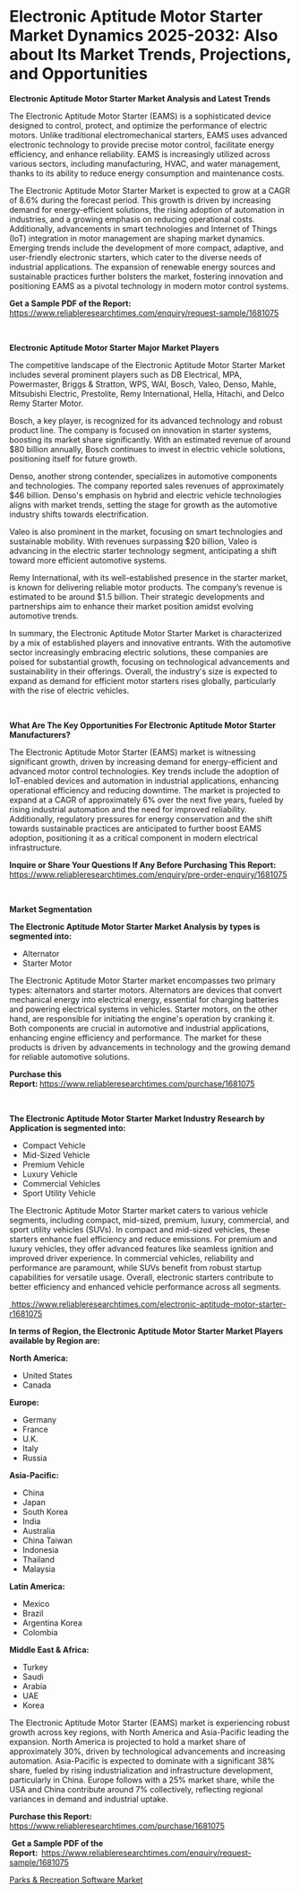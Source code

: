 <p><h1>Electronic Aptitude Motor Starter Market Dynamics 2025-2032: Also about Its Market Trends, Projections, and Opportunities</h1></p><p><strong>Electronic Aptitude Motor Starter Market Analysis and Latest Trends</strong></p>
<p><p>The Electronic Aptitude Motor Starter (EAMS) is a sophisticated device designed to control, protect, and optimize the performance of electric motors. Unlike traditional electromechanical starters, EAMS uses advanced electronic technology to provide precise motor control, facilitate energy efficiency, and enhance reliability. EAMS is increasingly utilized across various sectors, including manufacturing, HVAC, and water management, thanks to its ability to reduce energy consumption and maintenance costs.</p><p>The Electronic Aptitude Motor Starter Market is expected to grow at a CAGR of 8.6% during the forecast period. This growth is driven by increasing demand for energy-efficient solutions, the rising adoption of automation in industries, and a growing emphasis on reducing operational costs. Additionally, advancements in smart technologies and Internet of Things (IoT) integration in motor management are shaping market dynamics. Emerging trends include the development of more compact, adaptive, and user-friendly electronic starters, which cater to the diverse needs of industrial applications. The expansion of renewable energy sources and sustainable practices further bolsters the market, fostering innovation and positioning EAMS as a pivotal technology in modern motor control systems.</p></p>
<p><strong>Get a Sample PDF of the Report:&nbsp;</strong> <a href="https://www.reliableresearchtimes.com/enquiry/request-sample/1681075?utm_campaign=2201&utm_medium=2&utm_source=Github&utm_content=ia&utm_term=24032025&utm_id=electronic-aptitude-motor-starter">https://www.reliableresearchtimes.com/enquiry/request-sample/1681075</a></p>
<p>&nbsp;</p>
<p><strong>Electronic Aptitude Motor Starter Major Market Players</strong></p>
<p><p>The competitive landscape of the Electronic Aptitude Motor Starter Market includes several prominent players such as DB Electrical, MPA, Powermaster, Briggs & Stratton, WPS, WAI, Bosch, Valeo, Denso, Mahle, Mitsubishi Electric, Prestolite, Remy International, Hella, Hitachi, and Delco Remy Starter Motor. </p><p>Bosch, a key player, is recognized for its advanced technology and robust product line. The company is focused on innovation in starter systems, boosting its market share significantly. With an estimated revenue of around $80 billion annually, Bosch continues to invest in electric vehicle solutions, positioning itself for future growth.</p><p>Denso, another strong contender, specializes in automotive components and technologies. The company reported sales revenues of approximately $46 billion. Denso's emphasis on hybrid and electric vehicle technologies aligns with market trends, setting the stage for growth as the automotive industry shifts towards electrification.</p><p>Valeo is also prominent in the market, focusing on smart technologies and sustainable mobility. With revenues surpassing $20 billion, Valeo is advancing in the electric starter technology segment, anticipating a shift toward more efficient automotive systems.</p><p>Remy International, with its well-established presence in the starter market, is known for delivering reliable motor products. The company’s revenue is estimated to be around $1.5 billion. Their strategic developments and partnerships aim to enhance their market position amidst evolving automotive trends.</p><p>In summary, the Electronic Aptitude Motor Starter Market is characterized by a mix of established players and innovative entrants. With the automotive sector increasingly embracing electric solutions, these companies are poised for substantial growth, focusing on technological advancements and sustainability in their offerings. Overall, the industry's size is expected to expand as demand for efficient motor starters rises globally, particularly with the rise of electric vehicles.</p></p>
<p>&nbsp;</p>
<p><strong>What Are The Key Opportunities For Electronic Aptitude Motor Starter Manufacturers?</strong></p>
<p><p>The Electronic Aptitude Motor Starter (EAMS) market is witnessing significant growth, driven by increasing demand for energy-efficient and advanced motor control technologies. Key trends include the adoption of IoT-enabled devices and automation in industrial applications, enhancing operational efficiency and reducing downtime. The market is projected to expand at a CAGR of approximately 6% over the next five years, fueled by rising industrial automation and the need for improved reliability. Additionally, regulatory pressures for energy conservation and the shift towards sustainable practices are anticipated to further boost EAMS adoption, positioning it as a critical component in modern electrical infrastructure.</p></p>
<p><strong>Inquire or Share Your Questions If Any Before Purchasing This Report:</strong> <a href="https://www.reliableresearchtimes.com/enquiry/pre-order-enquiry/1681075?utm_campaign=2201&utm_medium=2&utm_source=Github&utm_content=ia&utm_term=24032025&utm_id=electronic-aptitude-motor-starter">https://www.reliableresearchtimes.com/enquiry/pre-order-enquiry/1681075</a></p>
<p>&nbsp;</p>
<p><strong>Market Segmentation</strong></p>
<p><strong>The Electronic Aptitude Motor Starter Market Analysis by types is segmented into:</strong></p>
<p><ul><li>Alternator</li><li>Starter Motor</li></ul></p>
<p><p>The Electronic Aptitude Motor Starter market encompasses two primary types: alternators and starter motors. Alternators are devices that convert mechanical energy into electrical energy, essential for charging batteries and powering electrical systems in vehicles. Starter motors, on the other hand, are responsible for initiating the engine's operation by cranking it. Both components are crucial in automotive and industrial applications, enhancing engine efficiency and performance. The market for these products is driven by advancements in technology and the growing demand for reliable automotive solutions.</p></p>
<p><strong>Purchase this Report:&nbsp;</strong><a href="https://www.reliableresearchtimes.com/purchase/1681075?utm_campaign=2201&utm_medium=2&utm_source=Github&utm_content=ia&utm_term=24032025&utm_id=electronic-aptitude-motor-starter">https://www.reliableresearchtimes.com/purchase/1681075</a></p>
<p>&nbsp;</p>
<p><strong>The Electronic Aptitude Motor Starter Market Industry Research by Application is segmented into:</strong></p>
<p><ul><li>Compact Vehicle</li><li>Mid-Sized Vehicle</li><li>Premium Vehicle</li><li>Luxury Vehicle</li><li>Commercial Vehicles</li><li>Sport Utility Vehicle</li></ul></p>
<p><p>The Electronic Aptitude Motor Starter market caters to various vehicle segments, including compact, mid-sized, premium, luxury, commercial, and sport utility vehicles (SUVs). In compact and mid-sized vehicles, these starters enhance fuel efficiency and reduce emissions. For premium and luxury vehicles, they offer advanced features like seamless ignition and improved driver experience. In commercial vehicles, reliability and performance are paramount, while SUVs benefit from robust startup capabilities for versatile usage. Overall, electronic starters contribute to better efficiency and enhanced vehicle performance across all segments.</p></p>
<p><a href="https://www.reliableresearchtimes.com/electronic-aptitude-motor-starter-r1681075?utm_campaign=2201&utm_medium=2&utm_source=Github&utm_content=ia&utm_term=24032025&utm_id=electronic-aptitude-motor-starter">&nbsp;https://www.reliableresearchtimes.com/electronic-aptitude-motor-starter-r1681075</a></p>
<p><strong>In terms of Region, the Electronic Aptitude Motor Starter Market Players available by Region are:</strong></p>
<p>
    <p> <strong> North America: </strong>
        <ul>
            <li>United States</li>
            <li>Canada</li>
        </ul>
        </p> 
    <p> <strong> Europe: </strong>
        <ul>
            <li>Germany</li>
            <li>France</li>
            <li>U.K.</li>
            <li>Italy</li>
            <li>Russia</li>
        </ul>
        </p> 
    <p> <strong> Asia-Pacific: </strong>
        <ul>
            <li>China</li>
            <li>Japan</li>
            <li>South Korea</li>
            <li>India</li>
            <li>Australia</li>
            <li>China Taiwan</li>
            <li>Indonesia</li>
            <li>Thailand</li>
            <li>Malaysia</li>
        </ul>
        </p> 
    <p> <strong> Latin America: </strong>
        <ul>
            <li>Mexico</li>
            <li>Brazil</li>
            <li>Argentina Korea</li>
            <li>Colombia</li>
        </ul>
        </p> 
    <p> <strong> Middle East & Africa: </strong>
        <ul>
            <li>Turkey</li>
            <li>Saudi</li>
            <li>Arabia</li>
            <li>UAE</li>
            <li>Korea</li>
        </ul>
    </p>
    </p>
<p><p>The Electronic Aptitude Motor Starter (EAMS) market is experiencing robust growth across key regions, with North America and Asia-Pacific leading the expansion. North America is projected to hold a market share of approximately 30%, driven by technological advancements and increasing automation. Asia-Pacific is expected to dominate with a significant 38% share, fueled by rising industrialization and infrastructure development, particularly in China. Europe follows with a 25% market share, while the USA and China contribute around 7% collectively, reflecting regional variances in demand and industrial uptake.</p></p>
<p><strong>Purchase this Report: </strong><a href="https://www.reliableresearchtimes.com/purchase/1681075?utm_campaign=2201&utm_medium=2&utm_source=Github&utm_content=ia&utm_term=24032025&utm_id=electronic-aptitude-motor-starter">https://www.reliableresearchtimes.com/purchase/1681075</a></p>
<p>&nbsp;<strong>Get a Sample PDF of the Report:&nbsp;&nbsp;</strong><a href="https://www.reliableresearchtimes.com/enquiry/request-sample/1681075?utm_campaign=2201&utm_medium=2&utm_source=Github&utm_content=ia&utm_term=24032025&utm_id=electronic-aptitude-motor-starter">https://www.reliableresearchtimes.com/enquiry/request-sample/1681075</a></p>
<p><strong></strong></p>
<p><p><a href="https://github.com/gerdabatiskzv9/Market-Research-Report-List-1/blob/main/parks-recreation-software-market.md?utm_campaign=2201&utm_medium=2&utm_source=Github&utm_content=ia&utm_term=24032025&utm_id=electronic-aptitude-motor-starter">Parks & Recreation Software Market</a></p></p>